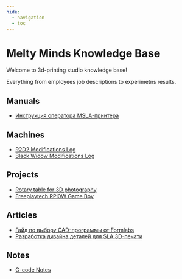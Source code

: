 ```yaml
---
hide:
  - navigation
  - toc
---
```


# Melty Minds Knowledge Base

Welcome to 3d-printing studio knowledge base!  

Everything from employees job descriptions to experimetns results.  

## Manuals

- [Инструкция оператора MSLA-принтера](msla_print_manual.md)

## Machines

- [R2D2 Modifications Log](r2d2_log.md)
- [Black Widow Modifications Log](black_widow_log.md)

## Projects

- [Rotary table for 3D photography](project_smartable.md)
- [Freeplaytech RPi0W Game Boy](project_freeplaytech_rpi0w_gba.md)

## Articles

- [Гайд по выбору CAD-программы от Formlabs](ru_choosing_cad_software_formlabs.md)
- [Разработка дизайна деталей для SLA 3D-печати](ru_design_parts_for_sla_printing.md)

## Notes

- [G-code Notes](gcode_notes.md)